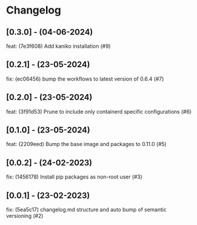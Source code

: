 # Changelog

## [0.3.0] - (04-06-2024)
feat: (7e3f608) Add kaniko installation (#9)

## [0.2.1] - (23-05-2024)
fix: (ec06456) bump the workflows to latest version of 0.6.4 (#7)

## [0.2.0] - (23-05-2024)
feat: (3f91d53) Prune to include only containerd specific configurations (#6)

## [0.1.0] - (23-05-2024)
feat: (2209eed) Bump the base image and packages to 0.11.0 (#5)

## [0.0.2] - (24-02-2023)
fix: (1456178) Install pip packages as non-root user (#3)

## [0.0.1] - (23-02-2023)
fix: (5ea5c17) changelog.md structure and auto bump of semantic versioning (#2)
